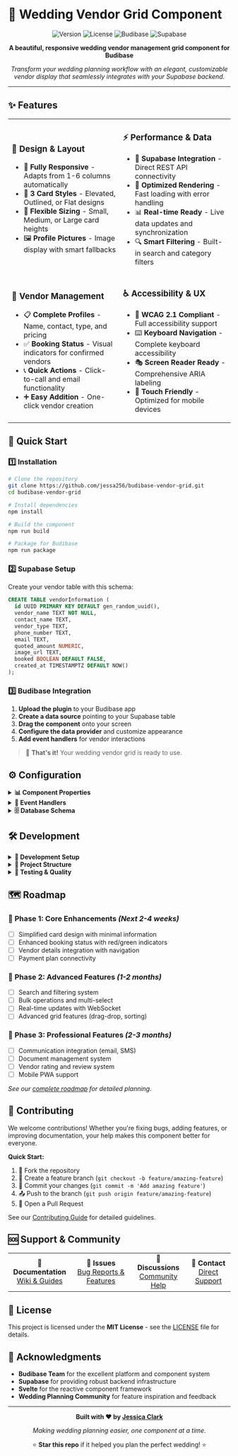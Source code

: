 # 💒 Wedding Vendor Grid Component

<div align="center">

![Version](https://img.shields.io/badge/version-1.0.0-blue.svg?style=for-the-badge)
![License](https://img.shields.io/badge/license-MIT-green.svg?style=for-the-badge)
![Budibase](https://img.shields.io/badge/platform-Budibase-6366f1.svg?style=for-the-badge)
![Supabase](https://img.shields.io/badge/backend-Supabase-3ecf8e.svg?style=for-the-badge)

**A beautiful, responsive wedding vendor management grid component for Budibase**

*Transform your wedding planning workflow with an elegant, customizable vendor display that seamlessly integrates with your Supabase backend.*

---

</div>

## ✨ Features

<table>
<tr>
<td width="50%">

### 🎨 **Design & Layout**
- 📱 **Fully Responsive** - Adapts from 1-6 columns automatically
- 🎯 **3 Card Styles** - Elevated, Outlined, or Flat designs
- 📏 **Flexible Sizing** - Small, Medium, or Large card heights
- 🖼️ **Profile Pictures** - Image display with smart fallbacks

</td>
<td width="50%">

### ⚡ **Performance & Data**
- 🔗 **Supabase Integration** - Direct REST API connectivity
- 🚀 **Optimized Rendering** - Fast loading with error handling
- 📊 **Real-time Ready** - Live data updates and synchronization
- 🔍 **Smart Filtering** - Built-in search and category filters

</td>
</tr>
<tr>
<td width="50%">

### 💼 **Vendor Management**
- 📋 **Complete Profiles** - Name, contact, type, and pricing
- ✅ **Booking Status** - Visual indicators for confirmed vendors
- 📞 **Quick Actions** - Click-to-call and email functionality
- ➕ **Easy Addition** - One-click vendor creation

</td>
<td width="50%">

### ♿ **Accessibility & UX**
- 🎯 **WCAG 2.1 Compliant** - Full accessibility support
- ⌨️ **Keyboard Navigation** - Complete keyboard accessibility
- 🎭 **Screen Reader Ready** - Comprehensive ARIA labeling
- 📱 **Touch Friendly** - Optimized for mobile devices

</td>
</tr>
</table>

## 🚀 Quick Start

### 1️⃣ Installation

```bash
# Clone the repository
git clone https://github.com/jessa256/budibase-vendor-grid.git
cd budibase-vendor-grid

# Install dependencies
npm install

# Build the component
npm run build

# Package for Budibase
npm run package
```

### 2️⃣ Supabase Setup

Create your vendor table with this schema:

```sql
CREATE TABLE vendorInformation (
  id UUID PRIMARY KEY DEFAULT gen_random_uuid(),
  vendor_name TEXT NOT NULL,
  contact_name TEXT,
  vendor_type TEXT,
  phone_number TEXT,
  email TEXT,
  quoted_amount NUMERIC,
  image_url TEXT,
  booked BOOLEAN DEFAULT FALSE,
  created_at TIMESTAMPTZ DEFAULT NOW()
);
```

### 3️⃣ Budibase Integration

1. **Upload the plugin** to your Budibase app
2. **Create a data source** pointing to your Supabase table
3. **Drag the component** onto your screen
4. **Configure the data provider** and customize appearance
5. **Add event handlers** for vendor interactions

> 🎉 **That's it!** Your wedding vendor grid is ready to use.

## ⚙️ Configuration

<details>
<summary><strong>📊 Component Properties</strong></summary>

| Property | Type | Default | Description |
|----------|------|---------|-------------|
| `dataProvider` | DataProvider | *required* | Supabase data source with vendor information |
| `columns` | Number (1-6) | `4` | Grid columns (auto-responsive) |
| `cardHeight` | `small` \| `medium` \| `large` | `medium` | Card height variant |
| `cardStyle` | `elevated` \| `outlined` \| `flat` | `elevated` | Visual card style |
| `showAddButton` | Boolean | `true` | Display "Add Vendor" button |
| `addButtonText` | String | `"Add New Vendor"` | Custom button text |
| `showProfilePics` | Boolean | `true` | Show vendor photos |
| `defaultImage` | String | `""` | Fallback image URL |

</details>

<details>
<summary><strong>🎯 Event Handlers</strong></summary>

| Event | Payload | Use Case |
|-------|---------|----------|
| `vendorClick` | `{ vendor }` | Navigate to vendor details or open modal |
| `addVendor` | `{}` | Open add vendor form or navigate to creation page |

**Example Event Configuration:**
```javascript
// Vendor Click → Navigate to Details
{
  "action": "Navigate To",
  "screen": "Vendor Detail",
  "parameters": { "vendorId": "{{ Component.vendorClick.vendor.id }}" }
}

// Add Vendor → Open Modal
{
  "action": "Open Modal",
  "modal": "Add Vendor Form"
}
```

</details>

<details>
<summary><strong>🗄️ Database Schema</strong></summary>

Your Supabase `vendorInformation` table should include:

```sql
CREATE TABLE vendorInformation (
  id UUID PRIMARY KEY DEFAULT gen_random_uuid(),
  vendor_name TEXT NOT NULL,              -- Business name
  contact_name TEXT,                      -- Primary contact
  vendor_type TEXT,                       -- Category (PHOTOGRAPHER, etc.)
  phone_number TEXT,                      -- Contact phone
  email TEXT,                            -- Contact email
  website TEXT,                          -- Vendor website
  notes TEXT,                            -- Additional notes
  quoted_amount NUMERIC,                 -- Service price
  image_url TEXT,                        -- Profile picture URL
  booked BOOLEAN DEFAULT FALSE,          -- Booking status
  created_at TIMESTAMPTZ DEFAULT NOW(),  -- Creation date
  updated_at TIMESTAMPTZ DEFAULT NOW()   -- Last update
);
```

**Sample Data:**
```sql
INSERT INTO vendorInformation (vendor_name, contact_name, vendor_type, phone_number, email, quoted_amount, booked) VALUES
('Amazing Photography', 'John Smith', 'PHOTOGRAPHER', '555-123-4567', 'john@amazingphoto.com', 2500.00, true),
('Elegant Catering', 'Sarah Johnson', 'FOOD & BEVERAGE', '555-234-5678', 'sarah@elegantcatering.com', 5000.00, false);
```

</details>

## 🛠️ Development

<details>
<summary><strong>🔧 Development Setup</strong></summary>

```bash
# Clone and setup
git clone https://github.com/jessa256/budibase-vendor-grid.git
cd budibase-vendor-grid
npm install

# Development with hot reload
npm run watch

# Build for production
npm run build

# Run tests
npm test

# Package for deployment
npm run package
```

**Prerequisites:**
- Node.js 16+
- Budibase CLI
- VS Code with Svelte extension (recommended)

</details>

<details>
<summary><strong>📁 Project Structure</strong></summary>

```
wedding-vendor-grid/
├── src/
│   ├── Component.svelte     # Main component
│   └── index.js            # Entry point
├── dist/                   # Build output
├── schema.json            # Budibase configuration
├── package.json           # Dependencies
├── rollup.config.js       # Build config
├── README.md              # Documentation
├── LICENSE                # MIT license
└── CHANGELOG.md           # Version history
```

</details>

<details>
<summary><strong>🧪 Testing & Quality</strong></summary>

| Command | Purpose |
|---------|---------|
| `npm test` | Run all tests |
| `npm run test:watch` | Watch mode for development |
| `npm run test:coverage` | Generate coverage report |
| `npm run lint` | Code quality checks |
| `npm run format` | Format code with Prettier |

</details>

## 🗺️ Roadmap

### 🎯 **Phase 1: Core Enhancements** *(Next 2-4 weeks)*
- [ ] Simplified card design with minimal information
- [ ] Enhanced booking status with red/green indicators  
- [ ] Vendor details integration with navigation
- [ ] Payment plan connectivity

### 🚀 **Phase 2: Advanced Features** *(1-2 months)*
- [ ] Search and filtering system
- [ ] Bulk operations and multi-select
- [ ] Real-time updates with WebSocket
- [ ] Advanced grid features (drag-drop, sorting)

### 💼 **Phase 3: Professional Features** *(2-3 months)*
- [ ] Communication integration (email, SMS)
- [ ] Document management system
- [ ] Vendor rating and review system
- [ ] Mobile PWA support

*See our [complete roadmap](docs/ROADMAP.md) for detailed planning.*

## 🤝 Contributing

We welcome contributions! Whether you're fixing bugs, adding features, or improving documentation, your help makes this component better for everyone.

**Quick Start:**
1. 🍴 Fork the repository
2. 🌿 Create a feature branch (`git checkout -b feature/amazing-feature`)
3. 💾 Commit your changes (`git commit -m 'Add amazing feature'`)
4. 📤 Push to the branch (`git push origin feature/amazing-feature`)
5. 🎯 Open a Pull Request

See our [Contributing Guide](CONTRIBUTING.md) for detailed guidelines.

## 🆘 Support & Community

<table>
<tr>
<td align="center">
<strong>📖 Documentation</strong><br>
<a href="https://github.com/jessa256/budibase-vendor-grid/wiki">Wiki & Guides</a>
</td>
<td align="center">
<strong>🐛 Issues</strong><br>
<a href="https://github.com/jessa256/budibase-vendor-grid/issues">Bug Reports & Features</a>
</td>
<td align="center">
<strong>💬 Discussions</strong><br>
<a href="https://github.com/jessa256/budibase-vendor-grid/discussions">Community Help</a>
</td>
<td align="center">
<strong>📧 Contact</strong><br>
<a href="mailto:jessica@example.com">Direct Support</a>
</td>
</tr>
</table>

## 📄 License

This project is licensed under the **MIT License** - see the [LICENSE](LICENSE) file for details.

## 🙏 Acknowledgments

- **Budibase Team** for the excellent platform and component system
- **Supabase** for providing robust backend infrastructure  
- **Svelte** for the reactive component framework
- **Wedding Planning Community** for feature inspiration and feedback

---

<div align="center">

**Built with ❤️ by [Jessica Clark](https://github.com/jessa256)**

*Making wedding planning easier, one component at a time.*

⭐ **Star this repo** if it helped you plan the perfect wedding! ⭐

</div>